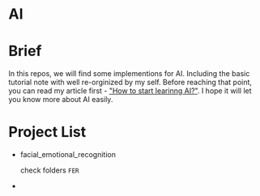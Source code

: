 # AI

# Brief
In this repos, we will find some implementions for AI. Including the basic tutorial note with well re-orginized by my self. Before reaching that point, you can read my article first - ["How to start learinng AI?"](https://dccheng.medium.com/how-to-start-learning-ai-a3c003d38d41). I hope it will let you know more about AI easily.

# Project List
* facial_emotional_recognition
  
  check folders `FER`
  
* 
